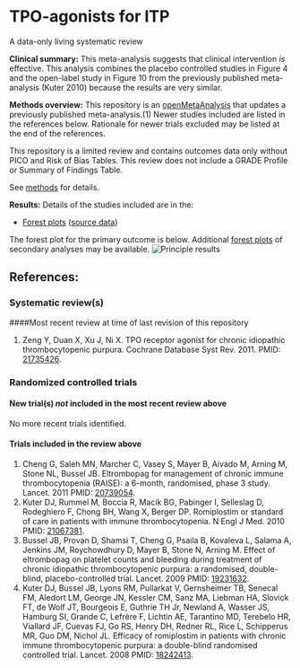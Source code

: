 TPO-agonists for ITP
====================
A data-only living systematic review

**Clinical summary:** This meta-analysis suggests that clinical intervention *is* effective. This analysis combines the placebo controlled studies in Figure 4 and the open-label study in Figure 10 from the previously published meta-analysis (Kuter 2010) because the results are very similar.

**Methods overview:** This repository is an [openMetaAnalysis](https://openmetaanalysis.github.io/) that updates a previously published meta-analysis.(1) Newer studies included are listed in the references below. Rationale for newer trials excluded may be listed at the end of the references. 

This repository is a limited review and contains outcomes data only without PICO and Risk of Bias Tables.  This review does not include a GRADE Profile or Summary of Findings Table.

See [methods](http://openmetaanalysis.github.io/methods.html) for details.

**Results:** Details of the studies included are in the:
* [Forest plots](../../tree/master/forest-plots) ([source data](../../tree/master/data))

The forest plot for the primary outcome is below. Additional [forest plots](../../tree/master/forest-plots) of secondary analyses may be available. 
![Principle results](https://github.com/openMetaAnalysis/TPO-agonists-for-ITP/blob/master/forest-plots/Outcome-Primary.png "Principle results")

References:
----------------------------------
### Systematic review(s)
####Most recent review at time of last revision of this repository
1. Zeng Y, Duan X, Xu J, Ni X. TPO receptor agonist for chronic idiopathic
thrombocytopenic purpura. Cochrane Database Syst Rev. 2011. PMID: [21735426](http://pubmed.gov/21735426).

### Randomized controlled trials
#### New trial(s) *not* included in the most recent review above
No more recent trials identified.

#### Trials included in the review above
1. Cheng G, Saleh MN, Marcher C, Vasey S, Mayer B, Aivado M, Arning M, Stone NL, Bussel JB. Eltrombopag for management of chronic immune thrombocytopenia (RAISE): a 6-month, randomised, phase 3 study. Lancet. 2011 PMID: <a href="http://pubmed.gov/20739054">20739054</a>. 
1. Kuter DJ, Rummel M, Boccia R, Macik BG, Pabinger I, Selleslag D, Rodeghiero F, Chong BH, Wang X, Berger DP. Romiplostim or standard of care in patients with immune thrombocytopenia. N Engl J Med. 2010 PMID: <a href="http://pubmed.gov/21067381">21067381</a>. 
1. Bussel JB, Provan D, Shamsi T, Cheng G, Psaila B, Kovaleva L, Salama A, Jenkins JM, Roychowdhury D, Mayer B, Stone N, Arning M. Effect of eltrombopag on  platelet counts and bleeding during treatment of chronic idiopathic thrombocytopenic purpura: a randomised, double-blind, placebo-controlled trial. Lancet. 2009 PMID: <a href="http://pubmed.gov/19231632">19231632</a>.
1. Kuter DJ, Bussel JB, Lyons RM, Pullarkat V, Gernsheimer TB, Senecal FM, Aledort LM, George JN, Kessler CM, Sanz MA, Liebman HA, Slovick FT, de Wolf JT, Bourgeois E, Guthrie TH Jr, Newland A, Wasser JS, Hamburg SI, Grande C, Lefrère F, Lichtin AE, Tarantino MD, Terebelo HR, Viallard JF, Cuevas FJ, Go RS, Henry DH, Redner RL, Rice L, Schipperus MR, Guo DM, Nichol JL. Efficacy of romiplostim  in patients with chronic immune thrombocytopenic purpura: a double-blind randomised controlled trial. Lancet. 2008 PMID: <a href="http://pubmed.gov/18242413">18242413</a>. 

